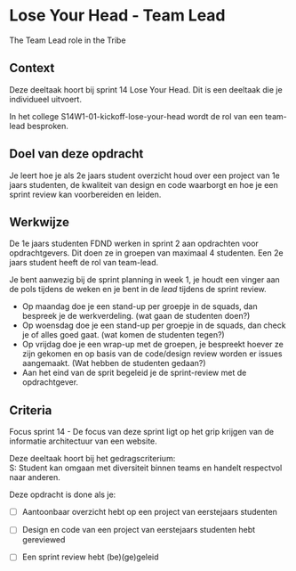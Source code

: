 
# Lose Your Head - Team Lead

The Team Lead role in the Tribe 

## Context

Deze deeltaak hoort bij sprint 14 Lose Your Head. Dit is een deeltaak die je individueel uitvoert.

In het college S14W1-01-kickoff-lose-your-head wordt de rol van een team-lead besproken.


## Doel van deze opdracht

Je leert hoe je als 2e jaars student overzicht houd over een project van 1e jaars studenten, de kwaliteit van design en code waarborgt en hoe je een sprint review kan voorbereiden en leiden. 


## Werkwijze

De 1e jaars studenten FDND werken in sprint 2 aan opdrachten voor opdrachtgevers. Dit doen ze in groepen van maximaal 4 studenten. Een 2e jaars student heeft de rol van team-lead. 

Je bent aanwezig bij de sprint planning in week 1, je houdt een vinger aan de pols tijdens de weken en je bent in de _lead_ tijdens de sprint review. 

- Op maandag doe je een stand-up per groepje in de squads, dan bespreek je de werkverdeling. (wat gaan de studenten doen?)
- Op woensdag  doe je een stand-up per groepje in de squads, dan check je of alles goed gaat. (wat komen de studenten tegen?)
- Op vrijdag doe je een wrap-up met  de groepen, je bespreekt hoever ze zijn gekomen en op basis van de code/design review worden er issues aangemaakt. (Wat hebben de studenten gedaan?)
- Aan het eind van de sprit begeleid je de sprint-review met de opdrachtgever.





## Criteria

Focus sprint 14 -  De focus van deze sprint ligt op het grip krijgen van de informatie architectuur van een website.

Deze deeltaak hoort bij het gedragscriterium:  
S: Student kan omgaan met diversiteit binnen teams en handelt respectvol naar anderen.

Deze opdracht is done als je:

- [ ] Aantoonbaar overzicht hebt op een project van eerstejaars studenten
- [ ] Design en code van een project van eerstejaars studenten hebt gereviewed
- [ ] Een sprint review hebt (be)(ge)geleid

